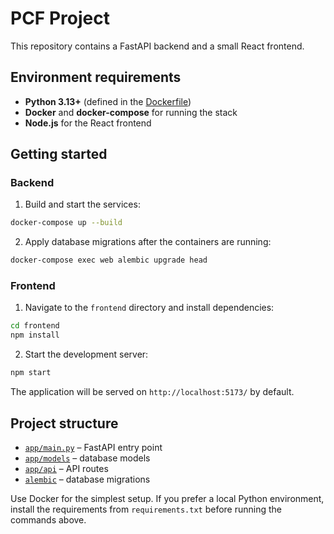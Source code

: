 # PCF Project

This repository contains a FastAPI backend and a small React frontend.

## Environment requirements

- **Python 3.13+** (defined in the [Dockerfile](./Dockerfile))
- **Docker** and **docker-compose** for running the stack
- **Node.js** for the React frontend

## Getting started

### Backend

1. Build and start the services:

```bash
docker-compose up --build
```

2. Apply database migrations after the containers are running:

```bash
docker-compose exec web alembic upgrade head
```

### Frontend

1. Navigate to the `frontend` directory and install dependencies:

```bash
cd frontend
npm install
```

2. Start the development server:

```bash
npm start
```

The application will be served on `http://localhost:5173/` by default.

## Project structure

- [`app/main.py`](./app/main.py) – FastAPI entry point
- [`app/models`](./app/models) – database models
- [`app/api`](./app/api) – API routes
- [`alembic`](./alembic) – database migrations

Use Docker for the simplest setup. If you prefer a local Python environment,
install the requirements from `requirements.txt` before running the commands
above.
